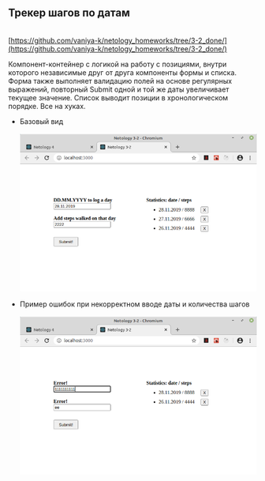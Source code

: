 ## Трекер шагов по датам
\
[https://github.com/vaniya-k/netology_homeworks/tree/3-2_done/](https://github.com/vaniya-k/netology_homeworks/tree/3-2_done/)

Компонент-контейнер с логикой на работу с позициями, внутри которого независимые друг от друга компоненты формы и списка. Форма также выполняет валидацию полей на основе регулярных выражений, повторный Submit одной и той же даты увеличивает текущее значение. Список выводит позиции в хронологическом порядке. Все на хуках.

* Базовый вид
\
\
![Basic](01.png)

* Пример ошибок при некорректном вводе даты и количества шагов
\
\
![Error](02.png)

